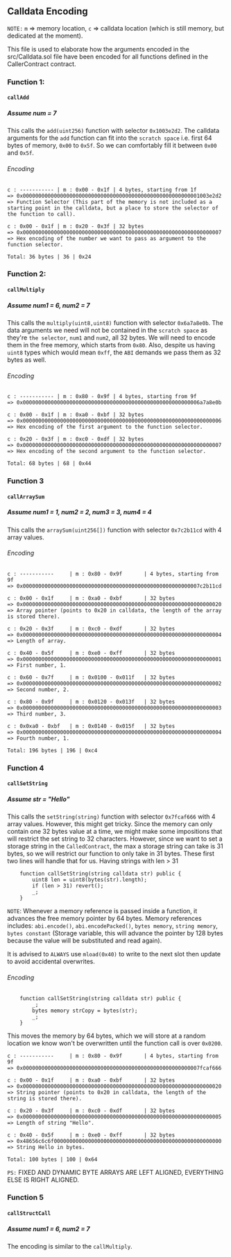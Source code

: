## Calldata Encoding
`NOTE:` `m` => memory location, `c` => calldata location (which is still memory, but dedicated at the moment).

This file is used to elaborate how the arguments encoded in the src/Calldata.sol file have been encoded for all functions defined in the CallerContract contract.


### Function 1:
#### `callAdd`
##### Assume num = 7
This calls the `add(uint256)` function with selector `0x1003e2d2`. The calldata arguments for the `add` function can fit into the `scratch space` i.e. first 64 bytes of memory, `0x00` to `0x5f`. So we can comfortably fill it between `0x00` and `0x5f`.

###### Encoding
```
c : ----------- | m : 0x00 - 0x1f | 4 bytes, starting from 1f
=> 0x000000000000000000000000000000000000000000000000000000001003e2d2
=> Function Selector (This part of the memory is not included as a starting point in the calldata, but a place to store the selector of the function to call).

c : 0x00 - 0x1f | m : 0x20 - 0x3f | 32 bytes
=> 0x0000000000000000000000000000000000000000000000000000000000000007
=> Hex encoding of the number we want to pass as argument to the function selector.

Total: 36 bytes | 36 | 0x24
```

### Function 2:
#### `callMultiply`
##### Assume num1 = 6, num2 = 7
This calls the `multiply(uint8,uint8)` function with selector `0x6a7a8e0b`. The data arguments we need will not be contained in the `scratch space` as they're `the selector`, `num1` and `num2`, all 32 bytes. We will need to encode them in the free memory, which starts from `0x80`. Also, despite us having `uint8` types which would mean `0xff`, the `ABI` demands we pass them as 32 bytes as well.

###### Encoding
```
c : ----------- | m : 0x80 - 0x9f | 4 bytes, starting from 9f
=> 0x000000000000000000000000000000000000000000000000000000006a7a8e0b

c : 0x00 - 0x1f | m : 0xa0 - 0xbf | 32 bytes
=> 0x0000000000000000000000000000000000000000000000000000000000000006
=> Hex encoding of the first argument to the function selector.

c : 0x20 - 0x3f | m : 0xc0 - 0xdf | 32 bytes
=> 0x0000000000000000000000000000000000000000000000000000000000000007
=> Hex encoding of the second argument to the function selector.

Total: 68 bytes | 68 | 0x44
```

### Function 3
#### `callArraySum`
##### Assume num1 = 1, num2 = 2, num3 = 3, num4 = 4
This calls the `arraySum(uint256[])` function with selector `0x7c2b11cd` with 4 array values.

###### Encoding
```
c : -----------     | m : 0x80 - 0x9f       | 4 bytes, starting from 9f
=> 0x000000000000000000000000000000000000000000000000000000007c2b11cd

c : 0x00 - 0x1f     | m : 0xa0 - 0xbf       | 32 bytes
=> 0x0000000000000000000000000000000000000000000000000000000000000020
=> Array pointer (points to 0x20 in calldata, the length of the array is stored there).

c : 0x20 - 0x3f     | m : 0xc0 - 0xdf       | 32 bytes
=> 0x0000000000000000000000000000000000000000000000000000000000000004
=> Length of array.

c : 0x40 - 0x5f     | m : 0xe0 - 0xff       | 32 bytes
=> 0x0000000000000000000000000000000000000000000000000000000000000001
=> First number, 1.

c : 0x60 - 0x7f     | m : 0x0100 - 0x011f   | 32 bytes
=> 0x0000000000000000000000000000000000000000000000000000000000000002
=> Second number, 2.

c : 0x80 - 0x9f     | m : 0x0120 - 0x013f   | 32 bytes
=> 0x0000000000000000000000000000000000000000000000000000000000000003
=> Third number, 3.

c : 0x0xa0 - 0xbf   | m : 0x0140 - 0x015f   | 32 bytes
=> 0x0000000000000000000000000000000000000000000000000000000000000004
=> Fourth number, 1.

Total: 196 bytes | 196 | 0xc4
```

### Function 4
#### `callSetString`
##### Assume str = "Hello"
This calls the `setString(string)` function with selector `0x7fcaf666` with 4 array values. However, this might get tricky. Since the memory can only contain one 32 bytes value at a time, we might make some impositions that will restrict the set string to 32 characters. However, since we want to set a storage string in the `CalledContract`, the max a storage string can take is 31 bytes, so we will restrict our function to only take in 31 bytes.
These first two lines will handle that for us. Having strings with len > 31
```solidity
    function callSetString(string calldata str) public {
        uint8 len = uint8(bytes(str).length);
        if (len > 31) revert();
        _;
    }
```
`NOTE`: Whenever a memory reference is passed inside a function, it advances the free memory pointer by 64 bytes. Memory references includes:
`abi.encode()`,
`abi.encodePacked()`,
`bytes memory`,
`string memory`,
`bytes constant` (Storage variable, this will advance the pointer by 128 bytes because the value will be substituted and read again).

It is advised to `ALWAYS` use `mload(0x40)` to write to the next slot then update to avoid accidental overwrites.

###### Encoding
```solidity
    function callSetString(string calldata str) public {
        _;
        bytes memory strCopy = bytes(str);
        _;
    }
```
This moves the memory by 64 bytes, which we will store at a random location we know won't be overwritten until the function call is over `0x0200`.
```
c : -----------     | m : 0x80 - 0x9f       | 4 bytes, starting from 9f
=> 0x000000000000000000000000000000000000000000000000000000007fcaf666

c : 0x00 - 0x1f     | m : 0xa0 - 0xbf       | 32 bytes
=> 0x0000000000000000000000000000000000000000000000000000000000000020
=> String pointer (points to 0x20 in calldata, the length of the string is stored there).

c : 0x20 - 0x3f     | m : 0xc0 - 0xdf       | 32 bytes
=> 0x0000000000000000000000000000000000000000000000000000000000000005
=> Length of string "Hello".

c : 0x40 - 0x5f     | m : 0xe0 - 0xff       | 32 bytes
=> 0x48656c6c6f000000000000000000000000000000000000000000000000000000
=> String Hello in bytes.

Total: 100 bytes | 100 | 0x64
```
`PS:` FIXED AND DYNAMIC BYTE ARRAYS ARE LEFT ALIGNED, EVERYTHING ELSE IS RIGHT ALIGNED.

### Function 5
#### `callStructCall`
##### Assume num1 = 6, num2 = 7

The encoding is similar to the `callMultiply`.
